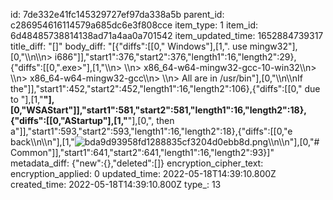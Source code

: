 id: 7de332e41fc145329727ef97da338a5b
parent_id: c286954616114579a685dc6e3f808cce
item_type: 1
item_id: 6d48485738814138ad71a4aa0a701542
item_updated_time: 1652884739317
title_diff: "[]"
body_diff: "[{\"diffs\":[[0,\" Windows\"],[1,\". use mingw32\"],[0,\"\\\n\\\n> i686\"]],\"start1\":376,\"start2\":376,\"length1\":16,\"length2\":29},{\"diffs\":[[0,\".exe&gt;\"],[1,\"\\\n> \\\n> x86_64-w64-mingw32-gcc-10-win32\\\n> \\\n> x86_64-w64-mingw32-gcc\\\n> \\\n> All are in /usr/bin\"],[0,\"\\\n\\\nIf the\"]],\"start1\":452,\"start2\":452,\"length1\":16,\"length2\":106},{\"diffs\":[[0,\" due to \"],[1,\"**\"],[0,\"WSAStart\"]],\"start1\":581,\"start2\":581,\"length1\":16,\"length2\":18},{\"diffs\":[[0,\"AStartup\"],[1,\"**\"],[0,\", then a\"]],\"start1\":593,\"start2\":593,\"length1\":16,\"length2\":18},{\"diffs\":[[0,\"e back\\\n\\\n\"],[1,\"![bda9d93958fd1288835cf3204d0ebb8d.png](:/11a8a1867d1d4b278e26c6bef712ff17)\\\n\\\n\"],[0,\"# Common\"]],\"start1\":641,\"start2\":641,\"length1\":16,\"length2\":93}]"
metadata_diff: {"new":{},"deleted":[]}
encryption_cipher_text: 
encryption_applied: 0
updated_time: 2022-05-18T14:39:10.800Z
created_time: 2022-05-18T14:39:10.800Z
type_: 13